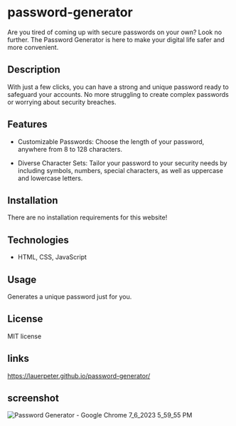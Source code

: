# password-generator

Are you tired of coming up with secure passwords on your own? Look no further. The Password Generator is here to make your digital life safer and more convenient.

## Description 

With just a few clicks, you can have a strong and unique password ready to safeguard your accounts. No more struggling to create complex passwords or worrying about security breaches.

## Features

- Customizable Passwords: Choose the length of your password, anywhere from 8 to 128 characters.

- Diverse Character Sets: Tailor your password to your security needs by including symbols, numbers, special characters, as well as uppercase and lowercase letters.

## Installation

There are no installation requirements for this website!

## Technologies 

- HTML, CSS, JavaScript

## Usage 
Generates a unique password just for you. 

## License

MIT license

## links
https://lauerpeter.github.io/password-generator/

## screenshot
![Password Generator - Google Chrome 7_6_2023 5_59_55 PM](https://github.com/LauerPeter/password-generator/assets/135652706/4adaea8e-79ac-47d2-9d10-11c62d531775)


